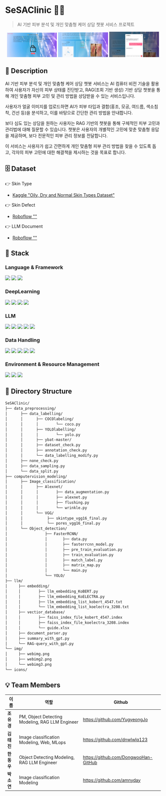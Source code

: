 # SeSAClinic 💆✨

> AI 기반 피부 분석 및 개인 맞춤형 케어 상담 챗봇 서비스 프로젝트

<p align="center">
  <img src="./img/webimg.png" width="32%" />
  <img src="./img/webimg2.png" width="32%" />
  <img src="./img/webimg3.png" width="32%" />
</p>

## 📖 Description
AI 기반 피부 분석 및 개인 맞춤형 케어 상담 챗봇 서비스는 AI 컴퓨터 비전 기술을 활용하여 사용자가 자신의 피부 상태를 진단받고, RAG(조회 기반 생성) 기반 상담 챗봇을 통해 개인 맞춤형 피부 고민 및 관리 방법을 상담받을 수 있는 서비스입니다. 

사용자가 얼굴 이미지를 업로드하면 AI가 피부 타입과 결함(홍조, 모공, 여드름, 색소침착, 건선 등)을 분석하고, 이를 바탕으로 간단한 관리 방법을 안내합니다.

보다 심도 있는 상담을 원하는 사용자는 RAG 기반의 챗봇을 통해 구체적인 피부 고민과 관리법에 대해 질문할 수 있습니다.  챗봇은 사용자의 개별적인 고민에 맞춘 맞춤형 응답을 제공하며, 보다 전문적인 피부 관리 정보를 전달합니다.

이 서비스는 사용자가 쉽고 간편하게 개인 맞춤형 피부 관리 방법을 찾을 수 있도록 돕고, 각자의 피부 고민에 대한 해결책을 제시하는 것을 목표로 합니다.

## 🗄️ Dataset
👉 Skin Type
- [Kaggle "Oily, Dry and Normal Skin Types Dataset"](https://www.kaggle.com/datasets/shakyadissanayake/oily-dry-and-normal-skin-types-dataset)

👉 Skin Defect
- [Roboflow ""]()

👉 LLM Document
- [Roboflow ""]()

## 🔧 Stack

### Language & Framework
<img src="https://img.shields.io/badge/python-3776AB?style=for-the-badge&logo=python&logoColor=white"> <img src="https://img.shields.io/badge/react-%2320232a.svg?style=for-the-badge&logo=react&logoColor=%2361DAFB"> <img src="https://img.shields.io/badge/FastAPI-005571?style=for-the-badge&logo=fastapi">

### DeepLearning
<img src="https://img.shields.io/badge/PyTorch-%23EE4C2C.svg?style=for-the-badge&logo=PyTorch&logoColor=white"> <img src="https://img.shields.io/badge/opencv-%23white.svg?style=for-the-badge&logo=opencv&logoColor=white"> <img src="https://img.shields.io/badge/torchvision-black.svg?style=for-the-badge&logo=torchvision&logoColor=white"> <img src="https://img.shields.io/badge/cuda-000000.svg?style=for-the-badge&logo=nVIDIA&logoColor=green"> 

### LLM
<img src="https://img.shields.io/badge/Openai-74aa9c?style=for-the-badge&logo=openai&logoColor=whit"> <img src="https://img.shields.io/badge/HuggingFace-%23FFBF00.svg?style=for-the-badge&logo=huggingface&logoColor=black"> <img src="https://img.shields.io/badge/glob-black.svg?style=for-the-badge&logo=&logoColor=white"> <img src="https://img.shields.io/badge/faiss-black.svg?style=for-the-badge&logo=&logoColor=white"> <img src="https://img.shields.io/badge/pdfplumber-black.svg?style=for-the-badge&logo=&logoColor=white">

### Data Handling
<img src="https://img.shields.io/badge/pandas-150458?style=for-the-badge&logo=pandas&logoColor=white"> <img src="https://img.shields.io/badge/pillow-black.svg?style=for-the-badge&logo=&logoColor=white"> <img src="https://img.shields.io/badge/imgaug-black.svg?style=for-the-badge&logo=&logoColor=white"> <img src="https://img.shields.io/badge/matplotlib-3776AB.svg?style=for-the-badge&logo=&logoColor=white"> <img src="https://img.shields.io/badge/beautifulsoup4-3776AB.svg?style=for-the-badge&logo=beautifulsoup4&logoColor=white">

### Environment & Resource Management
<img src="https://img.shields.io/badge/git-%23F05033.svg?style=for-the-badge&logo=git&logoColor=white"> <img src="https://img.shields.io/badge/Anaconda-%2344A833.svg?style=for-the-badge&logo=anaconda&logoColor=white"> <img src="https://img.shields.io/badge/docker-2496ED?style=for-the-badge&logo=docker&logoColor=white">


## 📂 Directory Structure

```markdown
SeSAClinic/
├── data_preprocessing/
│      ├── data_labelling/
│      │      ├── COCOlabeling/
│      │      │        └── coco.py
│      │      ├── YOLOlabelling/
│      │      │        └── yolo.py
│      │      ├── ybat-master/
│      │      ├── dataset_check.py
│      │      ├── annotation_check.py
│      │      └── data_labelling_modify.py
│      ├── none_check.py
│      ├── data_sampling.py
│      └── data_split.py
├── computervision_modeling/
│      ├── Image_classification/
│      │      ├── Alexnet/
│      │      │        ├── data_augmentation.py
│      │      │        ├── alexnet.py
│      │      │        ├── flushing.py
│      │      │        └── wrinkle.py
│      │      └── VGG/
│      │           ├── skintype_vgg16_final.py
│      │           └── pores_vgg16_final.py
│      └── Object_detection/
│                 ├── FasterRCNN/
│                 │       ├── data.py
│                 │       ├── fasterrcnn_model.py
│                 │       ├── pre_train_evaluation.py
│                 │       ├── train_evaluation.py
│                 │       ├── match_label.py
│                 │       ├── matrix_map.py
│                 │       └── main.py
│                 └── YOLO/
├── llm/
│     ├── embedding/
│     │        ├── llm_embedding_KoBERT.py
│     │        ├── llm_embedding_KoELECTRA.py
│     │        ├── llm_embedding_list_kobert_4547.txt
│     │        └── llm_embedding_list_koelectra_3208.txt
│     ├── vectior_database/
│     │        ├── faiss_index_file_kobert_4547.index
│     │        ├── faiss_index_file_koelectra_3208.index
│     │        └── guide.xlsx
│     ├── document_parser.py
│     ├── summary_with_gpt.py
│     └── RAG-query_with_gpt.py
└── img/
│     ├── webimg.png
│     ├── webimg2.png
│     └── webimg3.png
└── icons/
```

## 💡 Team Members 
|이름|역할|Github|
|--|--|--|
|**조유경**|PM, Object Detecting Modeling, RAG LLM Engineer|https://github.com/YugyeongJo|
|**김태진**|Image classification Modeling, Web, MLops|https://github.com/dnwlwlq123|
|**한동우**|Object Detecting Modeling, RAG LLM Engineer|https://github.com/DongwooHan-GitHub|
|**박소연**|Image classification Modeling|https://github.com/amnyday|